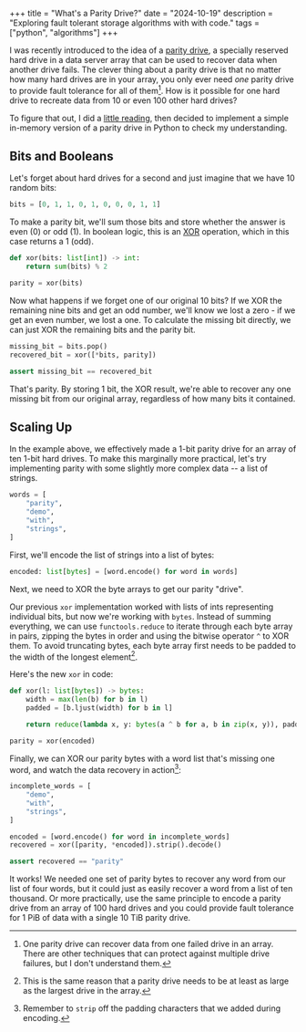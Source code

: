 +++
title = "What's a Parity Drive?"
date = "2024-10-19"
description = "Exploring fault tolerant storage algorithms with with code."
tags = ["python", "algorithms"]
+++

I was recently introduced to the idea of a [parity drive](https://en.wikipedia.org/wiki/Parity_drive), a specially reserved hard drive in a data server array that can be used to recover data when another drive fails. The clever thing about a parity drive is that no matter how many hard drives are in your array, you only ever need *one* parity drive to provide fault tolerance for all of them[^redundancy]. How is it possible for one hard drive to recreate data from 10 or even 100 other hard drives?

To figure that out, I did a [little reading](https://www.computerweekly.com/answer/What-does-the-parity-bit-do-in-RAID), then decided to implement a simple in-memory version of a parity drive in Python to check my understanding.

## Bits and Booleans

Let's forget about hard drives for a second and just imagine that we have 10 random bits:

```python
bits = [0, 1, 1, 0, 1, 0, 0, 0, 1, 1]
```

To make a parity bit, we'll sum those bits and store whether the answer is even (0) or odd (1). In boolean logic, this is an [XOR](https://en.wikipedia.org/wiki/Exclusive_or) operation, which in this case returns a 1 (odd). 

```python
def xor(bits: list[int]) -> int:
    return sum(bits) % 2

parity = xor(bits)
```

Now what happens if we forget one of our original 10 bits? If we XOR the remaining nine bits and get an odd number, we'll know we lost a zero - if we get an even number, we lost a one. To calculate the missing bit directly, we can just XOR the remaining bits and the parity bit.

```python
missing_bit = bits.pop()
recovered_bit = xor([*bits, parity])

assert missing_bit == recovered_bit
```

That's parity. By storing 1 bit, the XOR result, we're able to recover any one missing bit from our original array, regardless of how many bits it contained.

## Scaling Up

In the example above, we effectively made a 1-bit parity drive for an array of ten 1-bit hard drives. To make this marginally more practical, let's try implementing parity with some slightly more complex data -- a list of strings.

```python
words = [
    "parity",
    "demo",
    "with",
    "strings",
]
```

First, we'll encode the list of strings into a list of bytes:

```python
encoded: list[bytes] = [word.encode() for word in words]
```

Next, we need to XOR the byte arrays to get our parity "drive". 

Our previous `xor` implementation worked with lists of ints representing individual bits, but now we're working with `bytes`. Instead of summing everything, we can use `functools.reduce` to iterate through each byte array in pairs, zipping the bytes in order and using the bitwise operator `^` to XOR them. To avoid truncating bytes, each byte array first needs to be padded to the width of the longest element[^longest-element].

Here's the new `xor` in code:

```python
def xor(l: list[bytes]) -> bytes:
    width = max(len(b) for b in l)
    padded = [b.ljust(width) for b in l]

    return reduce(lambda x, y: bytes(a ^ b for a, b in zip(x, y)), padded)

parity = xor(encoded)
```

Finally, we can XOR our parity bytes with a word list that's missing one word, and watch the data recovery in action[^strip]:

```python
incomplete_words = [
    "demo",
    "with",
    "strings",
]

encoded = [word.encode() for word in incomplete_words]
recovered = xor([parity, *encoded]).strip().decode()

assert recovered == "parity"
```

It works! We needed one set of parity bytes to recover any word from our list of four words, but it could just as easily recover a word from a list of ten thousand. Or more practically, use the same principle to encode a parity drive from an array of 100 hard drives and you could provide fault tolerance for 1 PiB of data with a single 10 TiB parity drive.

[^redundancy]: One parity drive can recover data from one failed drive in an array. There are other techniques that can protect against multiple drive failures, but I don't understand them.

[^longest-element]: This is the same reason that a parity drive needs to be at least as large as the largest drive in the array.

[^strip]: Remember to `strip` off the padding characters that we added during encoding.
